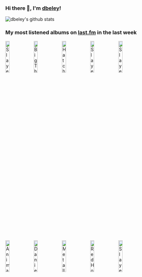 ### Hi there 👋, I'm [dbeley](https://dbeley.ovh/en)!

![dbeley's github stats](https://github-readme-stats.vercel.app/api?username=dbeley)

### My most listened albums on [last.fm](https://www.last.fm/user/d_beley) in the last week

[<img src='https://lastfm.freetls.fastly.net/i/u/300x300/aac2cbbc4d5e47b9c772dd5c34e49c3b.png' width='16%' height='16%' alt='Slayer - Hell Awaits'>](https://www.last.fm/music/slayer/hell%2bawaits)&nbsp;
[<img src='https://lastfm.freetls.fastly.net/i/u/300x300/2564874af4af9498e7227367968adad3.jpg' width='16%' height='16%' alt='Big Thief - Dragon New Warm Mountain I Believe In You'>](https://www.last.fm/music/big%2bthief/dragon%2bnew%2bwarm%2bmountain%2bi%2bbelieve%2bin%2byou)&nbsp;
[<img src='https://lastfm.freetls.fastly.net/i/u/300x300/4bd8edd67dc1b31006ec5b88a0ac0ec8.jpg' width='16%' height='16%' alt='Hatchie - Giving The World Away'>](https://www.last.fm/music/hatchie/giving%2bthe%2bworld%2baway)&nbsp;
[<img src='https://lastfm.freetls.fastly.net/i/u/300x300/81716aef88807b4fb9818c04cf314415.jpg' width='16%' height='16%' alt='Slayer - Reign In Blood (Expanded)'>](https://www.last.fm/music/slayer/reign%2bin%2bblood%2b%2528expanded%2529)&nbsp;
[<img src='https://lastfm.freetls.fastly.net/i/u/300x300/81ac45ecc23c4cf6aaf033eb54f7c09d.png' width='16%' height='16%' alt='Slayer - Seasons in the Abyss'>](https://www.last.fm/music/slayer/seasons%2bin%2bthe%2babyss)&nbsp;
<br>
[<img src='https://lastfm.freetls.fastly.net/i/u/300x300/2102149859d552cffe5be967a2c0a43f.png' width='16%' height='16%' alt='Animals as Leaders - Parrhesia'>](https://www.last.fm/music/animals%2bas%2bleaders/parrhesia)&nbsp;
[<img src='https://lastfm.freetls.fastly.net/i/u/300x300/11f4e269d6c890b9b51f279cdc5b103e.jpg' width='16%' height='16%' alt='Daniel Rossen - You Belong There'>](https://www.last.fm/music/daniel%2brossen/you%2bbelong%2bthere)&nbsp;
[<img src='https://lastfm.freetls.fastly.net/i/u/300x300/531c3e4d01f5afc35e863f2b8159540e.jpg' width='16%' height='16%' alt='Metallica - Kill em All (Remastered)'>](https://www.last.fm/music/metallica/kill%2b%2527em%2ball%2b%2528remastered%2529)&nbsp;
[<img src='https://lastfm.freetls.fastly.net/i/u/300x300/025f4e39932844a9a6ce4cd20f176d42.png' width='16%' height='16%' alt='Red House Painters - Old Ramon'>](https://www.last.fm/music/red%2bhouse%2bpainters/old%2bramon)&nbsp;
[<img src='https://lastfm.freetls.fastly.net/i/u/300x300/7c2527fdc2ca80d87ef9cf2f2bb0a987.jpg' width='16%' height='16%' alt='Slayer - Show No Mercy'>](https://www.last.fm/music/slayer/show%2bno%2bmercy)&nbsp;
<br>
